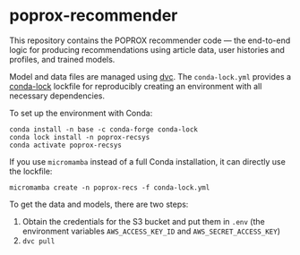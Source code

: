 # poprox-recommender

This repository contains the POPROX recommender code — the end-to-end logic for
producing recommendations using article data, user histories and profiles, and
trained models.

Model and data files are managed using [dvc][].  The `conda-lock.yml` provides a
[conda-lock][] lockfile for reproducibly creating an environment with all
necessary dependencies.

[dvc]: https://dvc.org
[conda-lock]: https://conda.github.io/conda-lock/

To set up the environment with Conda:

    conda install -n base -c conda-forge conda-lock
    conda lock install -n poprox-recsys
    conda activate poprox-recsys

If you use `micromamba` instead of a full Conda installation, it can directly use the lockfile:

    micromamba create -n poprox-recs -f conda-lock.yml

To get the data and models, there are two steps:

1.  Obtain the credentials for the S3 bucket and put them in `.env` (the environment variables `AWS_ACCESS_KEY_ID` and `AWS_SECRET_ACCESS_KEY`)
2.  `dvc pull`
